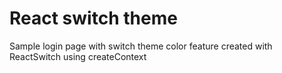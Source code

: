 # React switch theme

Sample login page with switch theme color feature created with ReactSwitch using createContext
